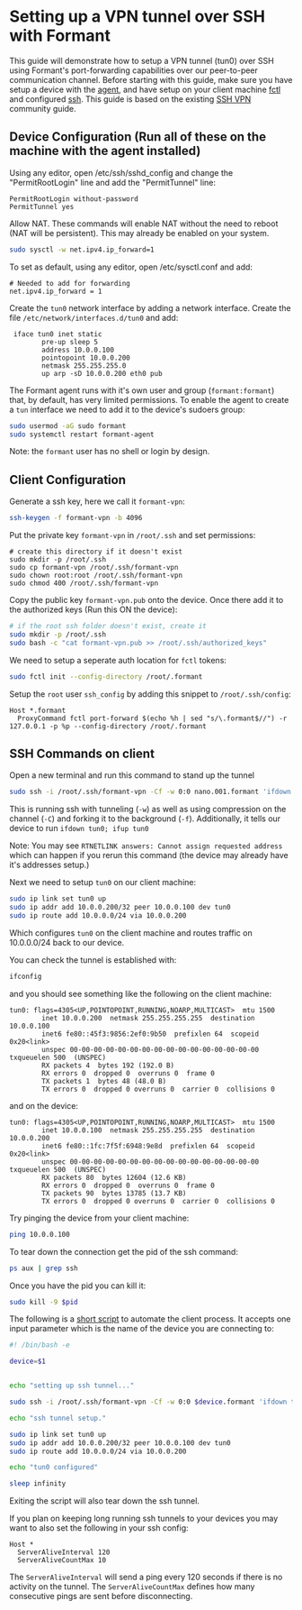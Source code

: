 # Setting up a VPN tunnel over SSH with Formant

This guide will demonstrate how to setup a VPN tunnel (tun0) over SSH using Formant's port-forwarding capabilities over our peer-to-peer communication channel. Before starting with this guide, make sure you have setup a device with the [agent](./agent-debian-install.sh), and have setup on your client machine [fctl](./fctl.md) and configured [ssh](./ssh.md). This guide is based on the existing [SSH VPN](https://help.ubuntu.com/community/SSH_VPN) community guide.

## Device Configuration (Run all of these on the machine with the agent installed)

Using any editor, open /etc/ssh/sshd_config and change the "PermitRootLogin" line and add the "PermitTunnel" line:

```
PermitRootLogin without-password
PermitTunnel yes
```

Allow NAT. These commands will enable NAT without the need to reboot (NAT will be persistent). This may already be enabled on your system.

```bash
sudo sysctl -w net.ipv4.ip_forward=1
```

To set as default, using any editor, open /etc/sysctl.conf and add:

```
# Needed to add for forwarding
net.ipv4.ip_forward = 1
```

Create the `tun0` network interface by adding a network interface. Create the file `/etc/network/interfaces.d/tun0` and add:

```
 iface tun0 inet static
        pre-up sleep 5
        address 10.0.0.100
        pointopoint 10.0.0.200
        netmask 255.255.255.0
        up arp -sD 10.0.0.200 eth0 pub
```

The Formant agent runs with it's own user and group (`formant:formant`) that, by default, has very limited permissions. To enable the agent to create a `tun` interface we need to add it to the device's sudoers group:

```bash
sudo usermod -aG sudo formant
sudo systemctl restart formant-agent
```

Note: the `formant` user has no shell or login by design.

## Client Configuration

Generate a ssh key, here we call it `formant-vpn`:

```bash
ssh-keygen -f formant-vpn -b 4096
```

Put the private key `formant-vpn` in `/root/.ssh` and set permissions:

```
# create this directory if it doesn't exist
sudo mkdir -p /root/.ssh
sudo cp formant-vpn /root/.ssh/formant-vpn
sudo chown root:root /root/.ssh/formant-vpn
sudo chmod 400 /root/.ssh/formant-vpn
```

Copy the public key `formant-vpn.pub` onto the device. Once there add it to the authorized keys (Run this ON the device):

```bash
# if the root ssh folder doesn't exist, create it
sudo mkdir -p /root/.ssh
sudo bash -c "cat formant-vpn.pub >> /root/.ssh/authorized_keys"
```

We need to setup a seperate auth location for `fctl` tokens:

```bash
sudo fctl init --config-directory /root/.formant
```

Setup the `root` user `ssh_config` by adding this snippet to `/root/.ssh/config`:

```
Host *.formant
  ProxyCommand fctl port-forward $(echo %h | sed "s/\.formant$//") -r 127.0.0.1 -p %p --config-directory /root/.formant
```

## SSH Commands on client

Open a new terminal and run this command to stand up the tunnel

```bash
sudo ssh -i /root/.ssh/formant-vpn -Cf -w 0:0 nano.001.formant 'ifdown tun0; ifup tun0'
```

This is running ssh with tunneling (`-w`) as well as using compression on the channel (`-C`) and forking it to the background (`-f`). Additionally, it tells our device to run `ifdown tun0; ifup tun0`

Note: You may see `RTNETLINK answers: Cannot assign requested address` which can happen if you rerun this command (the device may already have it's addresses setup.)

Next we need to setup `tun0` on our client machine:

```bash
sudo ip link set tun0 up
sudo ip addr add 10.0.0.200/32 peer 10.0.0.100 dev tun0
sudo ip route add 10.0.0.0/24 via 10.0.0.200
```

Which configures `tun0` on the client machine and routes traffic on 10.0.0.0/24 back to our device.

You can check the tunnel is established with:

```bash
ifconfig
```

and you should see something like the following on the client machine:

```
tun0: flags=4305<UP,POINTOPOINT,RUNNING,NOARP,MULTICAST>  mtu 1500
        inet 10.0.0.200  netmask 255.255.255.255  destination 10.0.0.100
        inet6 fe80::45f3:9856:2ef0:9b50  prefixlen 64  scopeid 0x20<link>
        unspec 00-00-00-00-00-00-00-00-00-00-00-00-00-00-00-00  txqueuelen 500  (UNSPEC)
        RX packets 4  bytes 192 (192.0 B)
        RX errors 0  dropped 0  overruns 0  frame 0
        TX packets 1  bytes 48 (48.0 B)
        TX errors 0  dropped 0 overruns 0  carrier 0  collisions 0
```

and on the device:

```
tun0: flags=4305<UP,POINTOPOINT,RUNNING,NOARP,MULTICAST>  mtu 1500
        inet 10.0.0.100  netmask 255.255.255.255  destination 10.0.0.200
        inet6 fe80::1fc:7f5f:6948:9e8d  prefixlen 64  scopeid 0x20<link>
        unspec 00-00-00-00-00-00-00-00-00-00-00-00-00-00-00-00  txqueuelen 500  (UNSPEC)
        RX packets 80  bytes 12604 (12.6 KB)
        RX errors 0  dropped 0  overruns 0  frame 0
        TX packets 90  bytes 13785 (13.7 KB)
        TX errors 0  dropped 0 overruns 0  carrier 0  collisions 0
```

Try pinging the device from your client machine:

```bash
ping 10.0.0.100
```

To tear down the connection get the pid of the ssh command:

```bash
ps aux | grep ssh
```

Once you have the pid you can kill it:

```bash
sudo kill -9 $pid
```

The following is a [short script](./client-ssh.sh) to automate the client process. It accepts one input parameter which is the name of the device you are connecting to:

```bash
#! /bin/bash -e

device=$1


echo "setting up ssh tunnel..."

sudo ssh -i /root/.ssh/formant-vpn -Cf -w 0:0 $device.formant 'ifdown tun0; ifup tun0'

echo "ssh tunnel setup."

sudo ip link set tun0 up
sudo ip addr add 10.0.0.200/32 peer 10.0.0.100 dev tun0
sudo ip route add 10.0.0.0/24 via 10.0.0.200

echo "tun0 configured"

sleep infinity
```

Exiting the script will also tear down the ssh tunnel.

If you plan on keeping long running ssh tunnels to your devices you may want to also set the following in your ssh config:

```
Host *
  ServerAliveInterval 120
  ServerAliveCountMax 10
```

The `ServerAliveInterval` will send a ping every 120 seconds if there is no activity on the tunnel. The `ServerAliveCountMax` defines how many consecutive pings are sent before disconnecting.
